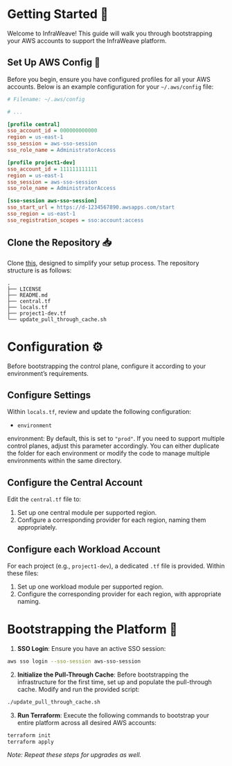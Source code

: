 
# Getting Started 🚀

Welcome to InfraWeave! This guide will walk you through bootstrapping your AWS accounts to support the InfraWeave platform.

## Set Up AWS Config 🔧

Before you begin, ensure you have configured profiles for all your AWS accounts. Below is an example configuration for your `~/.aws/config` file:

```ini
# Filename: ~/.aws/config

# ...

[profile central]
sso_account_id = 000000000000
region = us-east-1
sso_session = aws-sso-session
sso_role_name = AdministratorAccess

[profile project1-dev]
sso_account_id = 111111111111
region = us-east-1
sso_session = aws-sso-session
sso_role_name = AdministratorAccess

[sso-session aws-sso-session]
sso_start_url = https://d-1234567890.awsapps.com/start
sso_region = us-east-1
sso_registration_scopes = sso:account:access
```

## Clone the Repository 📥

Clone [this](https://github.com/infraweave-io/aws-bootstrap), designed to simplify your setup process. The repository structure is as follows:

```
.
├── LICENSE
├── README.md
├── central.tf
├── locals.tf
├── project1-dev.tf
└── update_pull_through_cache.sh
```

# Configuration ⚙️

Before bootstrapping the control plane, configure it according to your environment’s requirements.

## Configure Settings

Within `locals.tf`, review and update the following configuration:
* `environment`

environment: By default, this is set to `"prod"`. If you need to support multiple control planes, adjust this parameter accordingly. You can either duplicate the folder for each environment or modify the code to manage multiple environments within the same directory.

## Configure the Central Account

Edit the `central.tf` file to:

1. Set up one central module per supported region.
1. Configure a corresponding provider for each region, naming them appropriately.

## Configure each Workload Account

For each project (e.g., `project1-dev`), a dedicated `.tf` file is provided. Within these files:

1. Set up one workload module per supported region.
1. Configure the corresponding provider for each region, with appropriate naming.

# Bootstrapping the Platform 🚀

1. **SSO Login**: Ensure you have an active SSO session:
```bash
aws sso login --sso-session aws-sso-session
```

2. **Initialize the Pull-Through Cache**: Before bootstrapping the infrastructure for the first time, set up and populate the pull-through cache. Modify and run the provided script:
```bash
./update_pull_through_cache.sh
```

3. **Run Terraform**: Execute the following commands to bootstrap your entire platform across all desired AWS accounts:
```bash
terraform init
terraform apply
```

*Note: Repeat these steps for upgrades as well.*